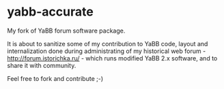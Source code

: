 yabb-accurate
=============

My fork of YaBB forum software package.

It is about to sanitize some of my contribution to YaBB code, layout and internalization done during administrating of
my historical web forum - http://forum.istorichka.ru/ - which runs modified YaBB 2.x software, and to share it with
community.

Feel free to fork and contribute ;-)
